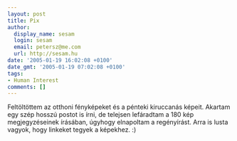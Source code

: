 ```yaml
---
layout: post
title: Pix
author:
  display_name: sesam
  login: sesam
  email: petersz@me.com
  url: http://sesam.hu
date: '2005-01-19 16:02:08 +0100'
date_gmt: '2005-01-19 07:02:08 +0100'
tags:
- Human Interest
comments: []
---
```


Feltöltöttem az otthoni fényképeket és a pénteki kiruccanás képeit. Akartam egy szép hosszú postot is írni, de telejsen lefáradtam a 180 kép megjegyzéseinek írásában, úgyhogy elnapoltam a regényírást. Arra is lusta vagyok, hogy linkeket tegyek a képekhez. :)
